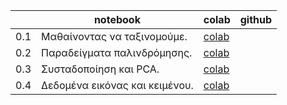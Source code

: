 |                         | notebook                       | colab                                                        | github |
| ----------------------- | ------------------------------ | ------------------------------------------------------------ | ------ |
| <span id=0.1>0.1</span> | Μαθαίνοντας να ταξινομούμε.    | [colab](https://colab.research.google.com/drive/14iHo-hb3XGvgZ3PJh9nu_9OQ25nVfFXp?usp=sharing) |        |
| <span id=0.2>0.2</span> | Παραδείγματα παλινδρόμησης.    | [colab](https://colab.research.google.com/drive/1oo0VsK72t4g-fzxeXX1lfslM5e1sXJvA?usp=sharing) |        |
| <span id=0.3>0.3</span> | Συσταδοποίηση και PCA.         | [colab](https://colab.research.google.com/drive/1yUaScjGrny0wtqJVDkKD7WimDyhct1f7?usp=sharing) |        |
| <span id=0.4>0.4</span> | Δεδομένα εικόνας και κειμένου. | [colab](https://colab.research.google.com/drive/1yn2JnNuDnehTW-3xVukL5rf9DZnW3SQ1?usp=sharing) |        |
